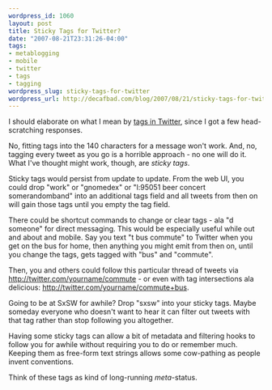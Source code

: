 ```yaml
--- 
wordpress_id: 1060
layout: post
title: Sticky Tags for Twitter?
date: "2007-08-21T23:31:26-04:00"
tags: 
- metablogging
- mobile
- twitter
- tags
- tagging
wordpress_slug: sticky-tags-for-twitter
wordpress_url: http://decafbad.com/blog/2007/08/21/sticky-tags-for-twitter
---
```

<p>I should elaborate on what I mean by <a href="http://twitter.com/lmorchard/statuses/218773732">tags in Twitter</a>, since I got a few head-scratching responses.</p>
<p>No, fitting tags into the 140 characters for a message won't work.  And, no, tagging every tweet as you go is a horrible approach - no one will do it.  What I've thought might work, though, are <i>sticky tags</i>.</p>
<p>Sticky tags would persist from update to update.  From the web UI, you could drop "work" or "gnomedex" or "l:95051 beer concert somerandomband" into an additional tags field and all tweets from then on will gain those tags until you empty the tag field.</p>
<p>There could be shortcut commands to change or clear tags - ala "d someone" for direct messaging.  This would be especially useful while out and about and mobile.  Say you text "t bus commute" to Twitter when you get on the bus for home, then anything you might emit from then on, until you change the tags, gets tagged with "bus" and "commute".</p>
<p>Then, you and others could follow this particular thread of tweets via <a href="http://twitter.com/yourname/commute">http://twitter.com/yourname/commute</a> - or even with tag intersections ala delicious: <a href="http://twitter.com/yourname/commute+bus">http://twitter.com/yourname/commute+bus</a>.</p>
<p>Going to be at SxSW for awhile?  Drop "sxsw" into your sticky tags.  Maybe someday everyone who doesn't want to hear it can filter out tweets with that tag rather than stop following you altogether.</p>
<p>Having some sticky tags can allow a bit of metadata and filtering hooks to follow you for awhile without requiring you to do or remember much.  Keeping them as free-form text strings allows some cow-pathing as people invent conventions.</p>
<p>Think of these tags as kind of long-running <i>meta</i>-status.  </p>
